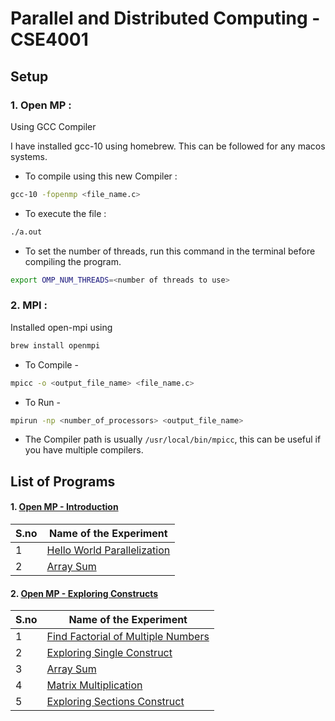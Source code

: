 # Parallel and Distributed Computing - CSE4001


## Setup


### 1. Open MP :

Using GCC Compiler

I have installed gcc-10 using homebrew. This can be followed for any macos systems.

* To compile using this new Compiler :

```bash
gcc-10 -fopenmp <file_name.c>
```

* To execute the file :

```bash
./a.out
```

* To set the number of threads, run this command in the terminal before compiling the program.

```bash
export OMP_NUM_THREADS=<number of threads to use> 
```


### 2. MPI :

Installed open-mpi using

```bash
brew install openmpi
```

* To Compile -

```bash
mpicc -o <output_file_name> <file_name.c>
```

* To Run -

```bash
mpirun -np <number_of_processors> <output_file_name>
```

* The Compiler path is usually `/usr/local/bin/mpicc`, this can be useful if you have multiple compilers.




## List of Programs

#### 1. [Open MP - Introduction](./OpenMP_Introduction_Lab_1)

| S.no | Name of the Experiment |
| ---- | --------------------- |
| 1 | [Hello World Parallelization](./OpenMP_Introduction_Lab_1/hello_world.c) |
| 2 | [Array Sum](./OpenMP_Introduction_Lab_1/array_sum.c) |


#### 2. [Open MP - Exploring Constructs](./OpenMP_Constructs_Lab_2)

| S.no | Name of the Experiment |
| ---- | --------------------- |
| 1 | [Find Factorial of Multiple Numbers](./OpenMP_Constructs_Lab_2/factorial.c) |
| 2 | [Exploring Single Construct](./OpenMP_Constructs_Lab_2/single_construct.c) |
| 3 | [Array Sum](./OpenMP_Constructs_Lab_2/array_sum.c) |
| 4 | [Matrix Multiplication](./OpenMP_Constructs_Lab_2/matrix_multiply.c) |
| 5 | [Exploring Sections Construct](./OpenMP_Constructs_Lab_2/sections_construct.c) |
